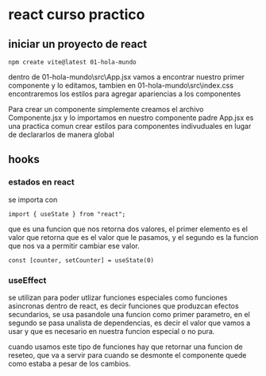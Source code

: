 # react curso practico
## iniciar un proyecto de react
```
npm create vite@latest 01-hola-mundo
```
dentro de 01-hola-mundo\src\App.jsx vamos a encontrar nuestro primer componente y lo editamos, tambien en 01-hola-mundo\src\index.css encontraremos los estilos para agregar apariencias a los componentes

Para crear un componente simplemente creamos el archivo Componente.jsx y lo importamos en nuestro componente padre App.jsx
es una practica comun crear estilos para componentes indivuduales en lugar de declararlos de manera global
## hooks
### estados en react
se importa con
```
import { useState } from "react";

```
que es una funcion que nos retorna dos valores, el primer elemento es el valor que retorna que es el valor que le pasamos, y el segundo
es la funcion que nos va a permitir cambiar ese valor.

```
const [counter, setCounter] = useState(0)
```
### useEffect
se utilizan para poder utlizar funciones especiales como funciones asincronas dentro de react, es decir funciones que produzcan efectos secundarios, se usa pasandole una funcion como primer parametro, en el segundo se pasa unalista de dependencias, es decir el valor que vamos a usar y que es necesario en nuestra funcion especial o no pura.

cuando usamos este tipo de funciones hay que retornar una funcion de reseteo, que va a servir para cuando se desmonte el componente quede como estaba a pesar de los cambios.

